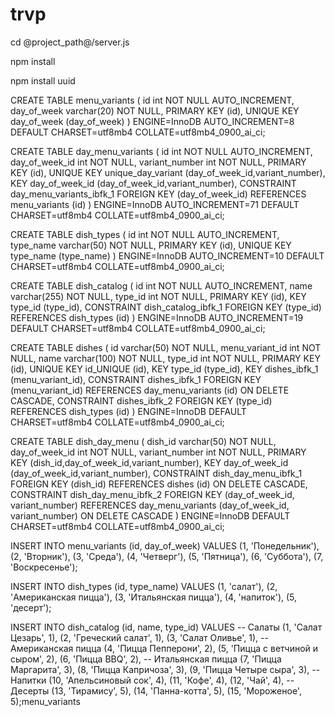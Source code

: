 # trvp
cd @project_path@/server.js

npm install

npm install uuid


CREATE TABLE menu_variants (
  id int NOT NULL AUTO_INCREMENT,
  day_of_week varchar(20) NOT NULL,
  PRIMARY KEY (id),
  UNIQUE KEY day_of_week (day_of_week)
) ENGINE=InnoDB AUTO_INCREMENT=8 DEFAULT CHARSET=utf8mb4 COLLATE=utf8mb4_0900_ai_ci;

CREATE TABLE day_menu_variants (
  id int NOT NULL AUTO_INCREMENT,
  day_of_week_id int NOT NULL,
  variant_number int NOT NULL,
  PRIMARY KEY (id),
  UNIQUE KEY unique_day_variant (day_of_week_id,variant_number),
  KEY day_of_week_id (day_of_week_id,variant_number),
  CONSTRAINT day_menu_variants_ibfk_1 FOREIGN KEY (day_of_week_id) REFERENCES menu_variants (id)
) ENGINE=InnoDB AUTO_INCREMENT=71 DEFAULT CHARSET=utf8mb4 COLLATE=utf8mb4_0900_ai_ci;

CREATE TABLE dish_types (
  id int NOT NULL AUTO_INCREMENT,
  type_name varchar(50) NOT NULL,
  PRIMARY KEY (id),
  UNIQUE KEY type_name (type_name)
) ENGINE=InnoDB AUTO_INCREMENT=10 DEFAULT CHARSET=utf8mb4 COLLATE=utf8mb4_0900_ai_ci;


CREATE TABLE dish_catalog (
  id int NOT NULL AUTO_INCREMENT,
  name varchar(255) NOT NULL,
  type_id int NOT NULL,
  PRIMARY KEY (id),
  KEY type_id (type_id),
  CONSTRAINT dish_catalog_ibfk_1 FOREIGN KEY (type_id) REFERENCES dish_types (id)
) ENGINE=InnoDB AUTO_INCREMENT=19 DEFAULT CHARSET=utf8mb4 COLLATE=utf8mb4_0900_ai_ci;

CREATE TABLE dishes (
  id varchar(50) NOT NULL,
  menu_variant_id int NOT NULL,
  name varchar(100) NOT NULL,
  type_id int NOT NULL,
  PRIMARY KEY (id),
  UNIQUE KEY id_UNIQUE (id),
  KEY type_id (type_id),
  KEY dishes_ibfk_1 (menu_variant_id),
  CONSTRAINT dishes_ibfk_1 FOREIGN KEY (menu_variant_id) REFERENCES day_menu_variants (id) ON DELETE CASCADE,
  CONSTRAINT dishes_ibfk_2 FOREIGN KEY (type_id) REFERENCES dish_types (id)
) ENGINE=InnoDB DEFAULT CHARSET=utf8mb4 COLLATE=utf8mb4_0900_ai_ci;

CREATE TABLE dish_day_menu (
  dish_id varchar(50) NOT NULL,
  day_of_week_id int NOT NULL,
  variant_number int NOT NULL,
  PRIMARY KEY (dish_id,day_of_week_id,variant_number),
  KEY day_of_week_id (day_of_week_id,variant_number),
  CONSTRAINT dish_day_menu_ibfk_1 FOREIGN KEY (dish_id) REFERENCES dishes (id) ON DELETE CASCADE,
  CONSTRAINT dish_day_menu_ibfk_2 FOREIGN KEY (day_of_week_id, variant_number) REFERENCES day_menu_variants (day_of_week_id, variant_number) ON DELETE CASCADE
) ENGINE=InnoDB DEFAULT CHARSET=utf8mb4 COLLATE=utf8mb4_0900_ai_ci;





INSERT INTO menu_variants (id, day_of_week) VALUES 
(1, 'Понедельник'),
(2, 'Вторник'),
(3, 'Среда'),
(4, 'Четверг'),
(5, 'Пятница'),
(6, 'Суббота'),
(7, 'Воскресенье');

INSERT INTO dish_types (id, type_name) VALUES 
(1, 'салат'),
(2, 'Американская пицца'),
(3, 'Итальянская пицца'),
(4, 'напиток'),
(5, 'десерт');

INSERT INTO dish_catalog (id, name, type_id) VALUES 
-- Салаты
(1, 'Салат Цезарь', 1),
(2, 'Греческий салат', 1),
(3, 'Салат Оливье', 1),
-- Американская пицца
(4, 'Пицца Пепперони', 2),
(5, 'Пицца с ветчиной и сыром', 2),
(6, 'Пицца BBQ', 2),
-- Итальянская пицца
(7, 'Пицца Маргарита', 3),
(8, 'Пицца Капричоза', 3),
(9, 'Пицца Четыре сыра', 3),
-- Напитки
(10, 'Апельсиновый сок', 4),
(11, 'Кофе', 4),
(12, 'Чай', 4),
-- Десерты
(13, 'Тирамису', 5),
(14, 'Панна-котта', 5),
(15, 'Мороженое', 5);menu_variants
